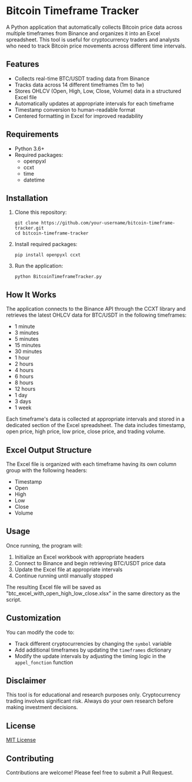 # Bitcoin Timeframe Tracker

A Python application that automatically collects Bitcoin price data across multiple timeframes from Binance and organizes it into an Excel spreadsheet. This tool is useful for cryptocurrency traders and analysts who need to track Bitcoin price movements across different time intervals.

## Features

- Collects real-time BTC/USDT trading data from Binance
- Tracks data across 14 different timeframes (1m to 1w)
- Stores OHLCV (Open, High, Low, Close, Volume) data in a structured Excel file
- Automatically updates at appropriate intervals for each timeframe
- Timestamp conversion to human-readable format
- Centered formatting in Excel for improved readability

## Requirements

- Python 3.6+
- Required packages:
  - openpyxl
  - ccxt
  - time
  - datetime

## Installation

1. Clone this repository:
   ```
   git clone https://github.com/your-username/bitcoin-timeframe-tracker.git
   cd bitcoin-timeframe-tracker
   ```

2. Install required packages:
   ```
   pip install openpyxl ccxt
   ```

3. Run the application:
   ```
   python BitcoinTimeframeTracker.py
   ```

## How It Works

The application connects to the Binance API through the CCXT library and retrieves the latest OHLCV data for BTC/USDT in the following timeframes:
- 1 minute
- 3 minutes
- 5 minutes
- 15 minutes
- 30 minutes
- 1 hour
- 2 hours
- 4 hours
- 6 hours
- 8 hours
- 12 hours
- 1 day
- 3 days
- 1 week

Each timeframe's data is collected at appropriate intervals and stored in a dedicated section of the Excel spreadsheet. The data includes timestamp, open price, high price, low price, close price, and trading volume.

## Excel Output Structure

The Excel file is organized with each timeframe having its own column group with the following headers:
- Timestamp
- Open
- High
- Low
- Close
- Volume

## Usage

Once running, the program will:
1. Initialize an Excel workbook with appropriate headers
2. Connect to Binance and begin retrieving BTC/USDT price data
3. Update the Excel file at appropriate intervals
4. Continue running until manually stopped

The resulting Excel file will be saved as "btc_excel_with_open_high_low_close.xlsx" in the same directory as the script.

## Customization

You can modify the code to:
- Track different cryptocurrencies by changing the `symbol` variable
- Add additional timeframes by updating the `timeframes` dictionary
- Modify the update intervals by adjusting the timing logic in the `appel_fonction` function

## Disclaimer

This tool is for educational and research purposes only. Cryptocurrency trading involves significant risk. Always do your own research before making investment decisions.

## License

[MIT License](LICENSE)

## Contributing

Contributions are welcome! Please feel free to submit a Pull Request.
